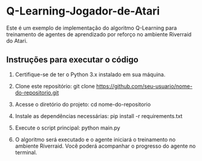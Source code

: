 # Q-Learning-Jogador-de-Atari

Este é um exemplo de implementação do algoritmo Q-Learning para treinamento de agentes de aprendizado por reforço no ambiente Riverraid do Atari.

## Instruções para executar o código

1. Certifique-se de ter o Python 3.x instalado em sua máquina.

2. Clone este repositório:
git clone https://github.com/seu-usuario/nome-do-repositorio.git

3. Acesse o diretório do projeto:
cd nome-do-repositorio

4. Instale as dependências necessárias:
pip install -r requirements.txt

5. Execute o script principal:
python main.py

6. O algoritmo será executado e o agente iniciará o treinamento no ambiente Riverraid. Você poderá acompanhar o progresso do agente no terminal.
